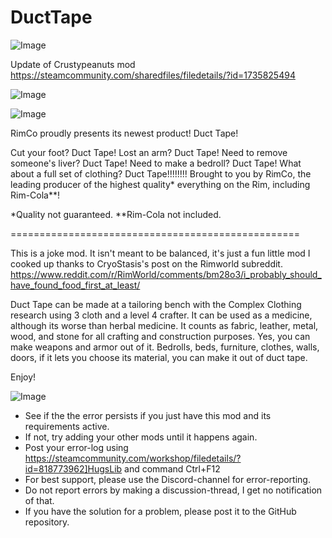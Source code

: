 # DuctTape

![Image](https://i.imgur.com/buuPQel.png)

Update of Crustypeanuts mod
https://steamcommunity.com/sharedfiles/filedetails/?id=1735825494

![Image](https://i.imgur.com/pufA0kM.png)

	
![Image](https://i.imgur.com/Z4GOv8H.png)


RimCo proudly presents its newest product! Duct Tape!

Cut your foot? Duct Tape! Lost an arm? Duct Tape! Need to remove someone's liver? Duct Tape! Need to make a bedroll? Duct Tape! What about a full set of clothing? Duct Tape!!!!!!!! Brought to you by RimCo, the leading producer of the highest quality* everything on the Rim, including Rim-Cola**!

*Quality not guaranteed.
**Rim-Cola not included.

==================================================

This is a joke mod.  It isn't meant to be balanced, it's just a fun little mod I cooked up thanks to CryoStasis's post on the Rimworld subreddit.  https://www.reddit.com/r/RimWorld/comments/bm28o3/i_probably_should_have_found_food_first_at_least/

Duct Tape can be made at a tailoring bench with the Complex Clothing research using 3 cloth and a level 4 crafter.  It can be used as a medicine, although its worse than herbal medicine.  It counts as fabric, leather, metal, wood, and stone for all crafting and construction purposes.  Yes, you can make weapons and armor out of it.  Bedrolls, beds, furniture, clothes, walls, doors, if it lets you choose its material, you can make it out of duct tape.

Enjoy!

![Image](https://i.imgur.com/PwoNOj4.png)



-  See if the the error persists if you just have this mod and its requirements active.
-  If not, try adding your other mods until it happens again.
-  Post your error-log using https://steamcommunity.com/workshop/filedetails/?id=818773962]HugsLib and command Ctrl+F12
-  For best support, please use the Discord-channel for error-reporting.
-  Do not report errors by making a discussion-thread, I get no notification of that.
-  If you have the solution for a problem, please post it to the GitHub repository.




